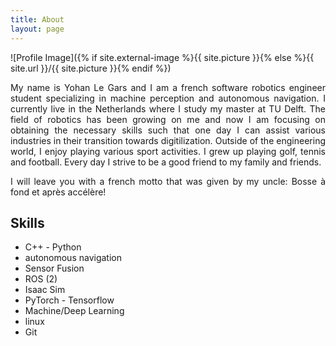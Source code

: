 ```yaml
---
title: About
layout: page
---
```

![Profile Image]({% if site.external-image %}{{ site.picture }}{% else %}{{ site.url }}/{{ site.picture }}{% endif %})
<div style="text-align: justify">
<p>My name is Yohan Le Gars and I am a french software robotics engineer student specializing in machine perception and autonomous navigation. I currently live in the Netherlands where I study my master at TU Delft. The field of robotics has been growing on me and now I am focusing on obtaining the necessary skills such that one day I can assist various industries in their transition towards digitilization. Outside of the engineering world, I enjoy playing various sport activities. I grew up playing golf, tennis and football. Every day I strive to be a good friend to my family and friends.</p>

<p>I will leave you with a french motto that was given by my uncle: Bosse à fond et après accélère!</p>
</div>
<h2>Skills</h2>

<ul class="skill-list">
	<li>C++ - Python</li>
	<li>autonomous navigation</li>
	<li>Sensor Fusion</li>
	<li>ROS (2)</li>
	<li>Isaac Sim</li>
	<li>PyTorch - Tensorflow</li>
	<li>Machine/Deep Learning</li>
	<li>linux</li>
	<li>Git</li>
	
</ul>

<!-- <h2>Projects</h2> -->

<!-- <ul>
	<li><a href="https://github.com/yohanlegars/RRT_RRT-star_mobilerobot_pygame">mobilerobot_pygame</a></li>
	<li><a href="https://github.com/yohanlegars/Hand-Commands">Hand commands vision project</a></li>
	
</ul> -->
